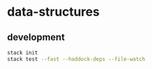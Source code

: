 # data-structures

## development

```bash
stack init
stack test --fast --haddock-deps --file-watch
```

